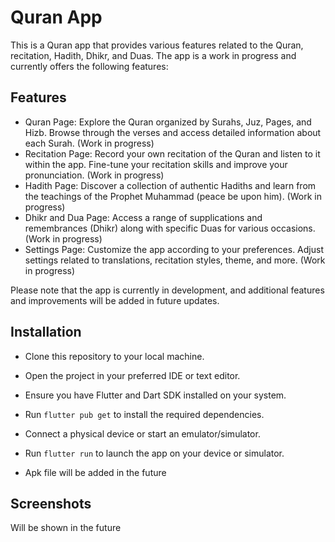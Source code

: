 # Quran App

This is a Quran app that provides various features related to the Quran, recitation, Hadith, Dhikr, and Duas. The app is a work in progress and currently offers the following features:

## Features

- Quran Page: Explore the Quran organized by Surahs, Juz, Pages, and Hizb. Browse through the verses and access detailed information about each Surah. (Work in progress)
- Recitation Page: Record your own recitation of the Quran and listen to it within the app. Fine-tune your recitation skills and improve your pronunciation. (Work in progress)
- Hadith Page: Discover a collection of authentic Hadiths and learn from the teachings of the Prophet Muhammad (peace be upon him). (Work in progress)
- Dhikr and Dua Page: Access a range of supplications and remembrances (Dhikr) along with specific Duas for various occasions. (Work in progress)
- Settings Page: Customize the app according to your preferences. Adjust settings related to translations, recitation styles, theme, and more. (Work in progress)

Please note that the app is currently in development, and additional features and improvements will be added in future updates.

## Installation

- Clone this repository to your local machine.
- Open the project in your preferred IDE or text editor.
- Ensure you have Flutter and Dart SDK installed on your system.
- Run `flutter pub get` to install the required dependencies.
- Connect a physical device or start an emulator/simulator.
- Run `flutter run` to launch the app on your device or simulator.

- Apk file will be added in the future

## Screenshots 

Will be shown in the future
